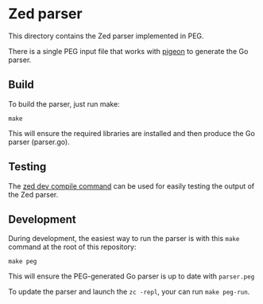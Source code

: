 # Zed parser

This directory contains the Zed parser implemented in PEG.

There is a single PEG input file that works with
[pigeon](https://github.com/mna/pigeon) to generate the Go parser.

## Build

To build the parser, just run make:

`make`

This will ensure the required libraries are installed and then produce the Go
parser (parser.go).

## Testing

The [zed dev compile command](../../cmd/zc) can be used for easily testing the output of
the Zed parser.

## Development

During development, the easiest way to run the parser
is with this `make` command at the root of this repository:
```
make peg
```
This will ensure the PEG-generated Go parser is up to date with `parser.peg`

To update the parser and launch the `zc -repl`, your can run `make peg-run`.
